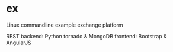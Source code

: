 ex
==

Linux commandline example exchange platform

REST backend: Python tornado & MongoDB
frontend: Bootstrap & AngularJS
